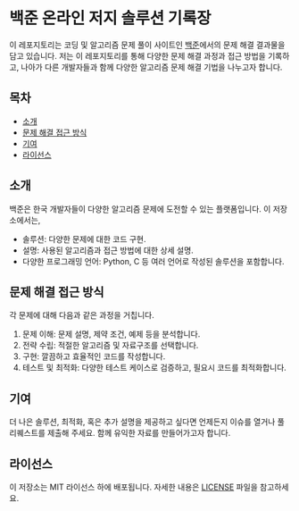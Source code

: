 # 백준 온라인 저지 솔루션 기록장

이 레포지토리는 코딩 및 알고리즘 문제 풀이 사이트인 [백준](https://www.acmicpc.net/)에서의 문제 해결 결과물을 담고 있습니다. 저는 이 레포지토리를 통해 다양한 문제 해결 과정과 접근 방법을 기록하고, 나아가 다른 개발자들과 함께 다양한 알고리즘 문제 해결 기법을 나누고자 합니다.

## 목차
- [소개](#소개)
- [문제 해결 접근 방식](#문제-해결-접근-방식)
- [기여](#기여)
- [라이선스](#라이선스)

## 소개
백준은 한국 개발자들이 다양한 알고리즘 문제에 도전할 수 있는 플랫폼입니다. 이 저장소에서는,
- 솔루션: 다양한 문제에 대한 코드 구현.
- 설명: 사용된 알고리즘과 접근 방법에 대한 상세 설명.
- 다양한 프로그래밍 언어: Python, C 등 여러 언어로 작성된 솔루션을 포함합니다.

## 문제 해결 접근 방식
각 문제에 대해 다음과 같은 과정을 거칩니다.
1. 문제 이해: 문제 설명, 제약 조건, 예제 등을 분석합니다.
2. 전략 수립: 적절한 알고리즘 및 자료구조를 선택합니다.
3. 구현: 깔끔하고 효율적인 코드를 작성합니다.
4. 테스트 및 최적화: 다양한 테스트 케이스로 검증하고, 필요시 코드를 최적화합니다.

## 기여
더 나은 솔루션, 최적화, 혹은 추가 설명을 제공하고 싶다면 언제든지 이슈를 열거나 풀 리퀘스트를 제출해 주세요. 함께 유익한 자료를 만들어가고자 합니다.

## 라이선스
이 저장소는 MIT 라이선스 하에 배포됩니다. 자세한 내용은 [LICENSE](LICENSE) 파일을 참고하세요.
